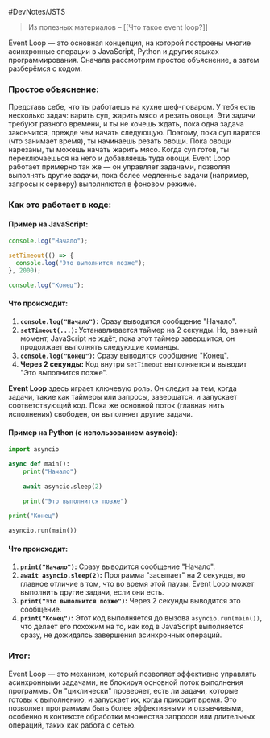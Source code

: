 #DevNotes/JSTS 

> Из полезных материалов – [[Что такое event loop?]]

Event Loop — это основная концепция, на которой построены многие асинхронные операции в JavaScript, Python и других языках программирования. Сначала рассмотрим простое объяснение, а затем разберёмся с кодом.

### Простое объяснение:

Представь себе, что ты работаешь на кухне шеф-поваром. У тебя есть несколько задач: варить суп, жарить мясо и резать овощи. Эти задачи требуют разного времени, и ты не хочешь ждать, пока одна задача закончится, прежде чем начать следующую. Поэтому, пока суп варится (что занимает время), ты начинаешь резать овощи. Пока овощи нарезаны, ты можешь начать жарить мясо. Когда суп готов, ты переключаешься на него и добавляешь туда овощи. Event Loop работает примерно так же — он управляет задачами, позволяя выполнять другие задачи, пока более медленные задачи (например, запросы к серверу) выполняются в фоновом режиме.

### Как это работает в коде:

#### Пример на JavaScript:

```javascript
console.log("Начало");

setTimeout(() => {
  console.log("Это выполнится позже");
}, 2000);

console.log("Конец");
```

#### Что происходит:

1. **`console.log("Начало")`:** Сразу выводится сообщение "Начало".
2. **`setTimeout(...)`:** Устанавливается таймер на 2 секунды. Но, важный момент, JavaScript не ждёт, пока этот таймер завершится, он продолжает выполнять следующие команды.
3. **`console.log("Конец")`:** Сразу выводится сообщение "Конец".
4. **Через 2 секунды:** Код внутри `setTimeout` выполняется и выводит "Это выполнится позже".

**Event Loop** здесь играет ключевую роль. Он следит за тем, когда задачи, такие как таймеры или запросы, завершатся, и запускает соответствующий код. Пока же основной поток (главная нить исполнения) свободен, он выполняет другие задачи.

#### Пример на Python (с использованием asyncio):

```python
import asyncio

async def main():
    print("Начало")
    
    await asyncio.sleep(2)
    
    print("Это выполнится позже")

print("Конец")

asyncio.run(main())
```

#### Что происходит:

1. **`print("Начало")`:** Сразу выводится сообщение "Начало".
2. **`await asyncio.sleep(2)`:** Программа "засыпает" на 2 секунды, но главное отличие в том, что во время этой паузы, Event Loop может выполнить другие задачи, если они есть.
3. **`print("Это выполнится позже")`:** Через 2 секунды выводится это сообщение.
4. **`print("Конец")`:** Этот код выполняется до вызова `asyncio.run(main())`, что делает его похожим на то, как код в JavaScript выполняется сразу, не дожидаясь завершения асинхронных операций.

### Итог:
Event Loop — это механизм, который позволяет эффективно управлять асинхронными задачами, не блокируя основной поток выполнения программы. Он "циклически" проверяет, есть ли задачи, которые готовы к выполнению, и запускает их, когда приходит время. Это позволяет программам быть более эффективными и отзывчивыми, особенно в контексте обработки множества запросов или длительных операций, таких как работа с сетью.